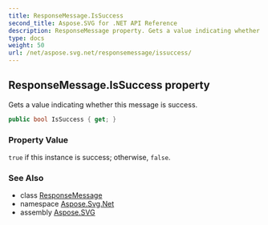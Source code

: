 ```yaml
---
title: ResponseMessage.IsSuccess
second_title: Aspose.SVG for .NET API Reference
description: ResponseMessage property. Gets a value indicating whether this message is success
type: docs
weight: 50
url: /net/aspose.svg.net/responsemessage/issuccess/
---
```

## ResponseMessage.IsSuccess property

Gets a value indicating whether this message is success.

```csharp
public bool IsSuccess { get; }
```

### Property Value

`true` if this instance is success; otherwise, `false`.

### See Also

* class [ResponseMessage](../)
* namespace [Aspose.Svg.Net](../../responsemessage/)
* assembly [Aspose.SVG](../../../)
